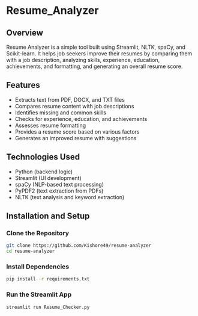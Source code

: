 # Resume_Analyzer

## Overview
Resume Analyzer is a simple tool built using Streamlit, NLTK, spaCy, and Scikit-learn. It helps job seekers improve their resumes by comparing them with a job description, analyzing skills, experience, education, achievements, and formatting, and generating an overall resume score.

## Features
- Extracts text from PDF, DOCX, and TXT files
- Compares resume content with job descriptions
- Identifies missing and common skills
- Checks for experience, education, and achievements
- Assesses resume formatting
- Provides a resume score based on various factors
- Generates an improved resume with suggestions

## Technologies Used
- Python (backend logic)
- Streamlit (UI development)
- spaCy (NLP-based text processing)
- PyPDF2 (text extraction from PDFs)
- NLTK (text analysis and keyword extraction)

## Installation and Setup

### Clone the Repository
```bash
git clone https://github.com/Kishore49/resume-analyzer
cd resume-analyzer
```

### Install Dependencies
```bash
pip install -r requirements.txt
```

### Run the Streamlit App
```bash
streamlit run Resume_Checker.py
```
